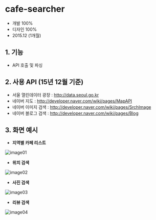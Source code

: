 # cafe-searcher

* 개발 100%
* 디자인 100%
* 2015.12 (1개월)

## 1. 기능
- API 호출 및 파싱 

## 2. 사용 API (15년 12월 기준)
* 서울 열린데이터 광장 : http://data.seoul.go.kr
* 네이버 지도 : http://developer.naver.com/wiki/pages/MapAPI
* 네이버 이미지 검색 : http://developer.naver.com/wiki/pages/SrchImage
* 네이버 블로그 검색 : http://developer.naver.com/wiki/pages/Blog

## 3. 화면 예시

* <b>지역별 카페 리스트</b>

![image01](https://user-images.githubusercontent.com/14077108/135650701-6cf439b2-0960-447e-9d07-fb10bc961e59.png)

* <b>위치 검색</b>

![image02](https://user-images.githubusercontent.com/14077108/135650704-7efbefaf-2bec-4198-97e9-5879a78c6cf5.png)

* <b>사진 검색</b>

![image03](https://user-images.githubusercontent.com/14077108/135650708-46b88773-b84f-40a7-bab7-03ef1e8a6ad1.png)

* <b>리뷰 검색</b>

![image04](https://user-images.githubusercontent.com/14077108/135650713-3796192d-163c-46ce-965f-47e179515af1.png)
